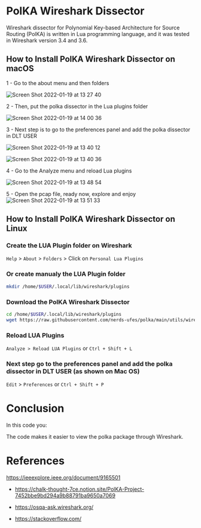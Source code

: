 # PolKA Wireshark Dissector
Wireshark dissector for Polynomial Key-based Architecture for Source Routing (PolKA) is written in Lua programming language, and it was tested in Wireshark version 3.4 and 3.6.

## How to Install PolKA Wireshark Dissector on macOS

1 - Go to the about menu and then folders

![Screen Shot 2022-01-19 at 13 27 40](https://user-images.githubusercontent.com/56919528/150174090-0b94ce3e-9287-4e88-90da-03ba76df210c.png)

2 - Then, put the polka dissector in the Lua plugins folder

![Screen Shot 2022-01-19 at 14 00 36](https://user-images.githubusercontent.com/56919528/150178502-39229eab-4acb-42b1-a6e8-fba60580eb0e.png)

3 - Next step is to go to the preferences panel and add the polka dissector in DLT USER

![Screen Shot 2022-01-19 at 13 40 12](https://user-images.githubusercontent.com/56919528/150175895-0993b5e7-613a-4f5c-853d-ebe012619d16.png)

![Screen Shot 2022-01-19 at 13 40 36](https://user-images.githubusercontent.com/56919528/150175940-ab3b82ce-9aec-411f-a01c-0f5424f2793e.png)

4 - Go to the Analyze menu and reload Lua plugins

![Screen Shot 2022-01-19 at 13 48 54](https://user-images.githubusercontent.com/56919528/150176440-02f1a264-b810-4b28-924c-2a6bc2d55a20.png)

5 - Open the pcap file, ready now, explore and enjoy
 ![Screen Shot 2022-01-19 at 13 51 33](https://user-images.githubusercontent.com/56919528/150177287-92604673-1d50-4de7-a730-b6cd517d95ee.png)

## How to Install PolKA Wireshark Dissector on Linux

### Create the LUA Plugin folder on Wireshark
`Help` > `About` > `Folders` > Click on `Personal Lua Plugins`

### Or create manualy the LUA Plugin folder
```zsh
mkdir /home/$USER/.local/lib/wireshark/plugins
```

### Download the PolKA Wireshark Dissector 
```zsh
cd /home/$USER/.local/lib/wireshark/plugins
wget https://raw.githubusercontent.com/nerds-ufes/polka/main/utils/wireshark-dissector/polka_dissector.lua
```

### Reload LUA Plugins
`Analyze > Reload LUA Plugins` or `Ctrl + Shift + L`

### Next step go to the preferences panel and add the polka dissector in DLT USER (as shown on Mac OS)
`Edit` > `Preferences` or `Ctrl + Shift + P`

# Conclusion
In this code you:

The code makes it easier to view the polka package through Wireshark.

# References
https://ieeexplore.ieee.org/document/9165501

- https://chalk-thought-7ce.notion.site/PolKA-Project-7452bbe9bd294a9b88791ba9650a7069

- https://osqa-ask.wireshark.org/

- https://stackoverflow.com/
